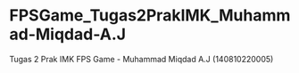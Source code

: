 # FPSGame_Tugas2PrakIMK_Muhammad-Miqdad-A.J
Tugas 2 Prak IMK FPS Game - Muhammad Miqdad A.J (140810220005)

